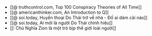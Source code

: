- [[@ truthcontrol.com, Top 100 Conspiracy Theories of All Time]]
- [[@ americanthinker.com, An Introduction to Q]]
- [[@ soi.today, Huyền thoại Do Thái trở về nhà - Đố ai dám cãi nào]]
- [[@ soi.today, Ai mới là người Do Thái chính hiệu]]
- [[❕ Chủ Nghĩa Zion là một trò bịp thế giới loài người]]
